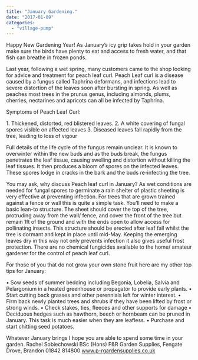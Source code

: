 ```yaml
---
title: "January Gardening."
date: "2017-01-09"
categories: 
  - "village-pump"
---
```


Happy New Gardening Year! As January’s icy grip takes hold in your garden make sure the birds have plenty to eat and access to fresh water, and that fish can breathe in frozen ponds.

Last year, following a wet spring, many customers came to the shop looking for advice and treatment for peach leaf curl. Peach Leaf curl is a disease caused by a fungus called Taphrina deformans, and infections lead to severe distortion of the leaves soon after bursting in spring. As well as peaches most trees in the prunus genus, including almonds, plums, cherries, nectarines and apricots can all be infected by Taphrina.

Symptoms of Peach Leaf Curl:

1\. Thickened, distorted, red blistered leaves. 2. A white covering of fungal spores visible on affected leaves 3. Diseased leaves fall rapidly from the tree, leading to loss of vigour

Full details of the life cycle of the fungus remain unclear. It is known to overwinter within the new buds and as the buds break, the fungus penetrates the leaf tissue, causing swelling and distortion without killing the leaf tissues. It then produces a bloom of spores on the infected leaves. These spores lodge in cracks in the bark and the buds re-infecting the tree.

You may ask, why discuss Peach leaf curl in January? As wet conditions are needed for fungal spores to germinate a rain shelter of plastic sheeting is very effective at preventing infection. For trees that are grown trained against a fence or wall this is quite a simple task. You’ll need to make a basic lean-to structure. The sheet should cover the top of the tree, protruding away from the wall/ fence, and cover the front of the tree but remain 1ft of the ground and with the ends open to allow access for pollinating insects. This structure should be erected after leaf fall whilst the tree is dormant and kept in place until mid-May. Keeping the emerging leaves dry in this way not only prevents infection it also gives useful frost protection. There are no chemical fungicides available to the home/ amateur gardener for the control of peach leaf curl.

For those of you that do not grow your own stone fruit here are my other top tips for January:

• Sow seeds of summer bedding including Begonia, Lobelia, Salvia and Pelargonium in a heated greenhouse or propagator to provide early plants. • Start cutting back grasses and other perennials left for winter interest. • Firm back newly planted trees and shrubs if they have been lifted by frost or strong winds. • Check stakes, ties, fleeces and other supports for damage • Deciduous hedges such as hawthorn, beech or hornbeam can be pruned in January. This task is much easier when they are leafless. • Purchase and start chitting seed potatoes.

Whatever January brings I hope you are able to spend some time in your garden. Rachel Sobiechowski BSc (Hons) P&R Garden Supplies, Fengate Drove, Brandon 01842 814800 www.p-rgardensupplies.co.uk
